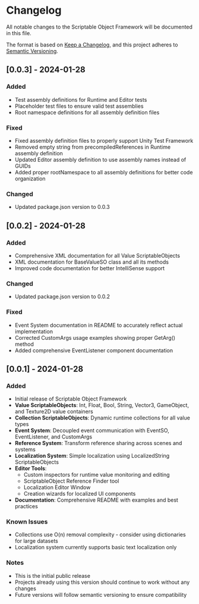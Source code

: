 # Changelog

All notable changes to the Scriptable Object Framework will be documented in this file.

The format is based on [Keep a Changelog](https://keepachangelog.com/en/1.0.0/),
and this project adheres to [Semantic Versioning](https://semver.org/spec/v2.0.0.html).

## [0.0.3] - 2024-01-28

### Added
- Test assembly definitions for Runtime and Editor tests
- Placeholder test files to ensure valid test assemblies
- Root namespace definitions for all assembly definition files

### Fixed
- Fixed assembly definition files to properly support Unity Test Framework
- Removed empty string from precompiledReferences in Runtime assembly definition
- Updated Editor assembly definition to use assembly names instead of GUIDs
- Added proper rootNamespace to all assembly definitions for better code organization

### Changed
- Updated package.json version to 0.0.3

## [0.0.2] - 2024-01-28

### Added
- Comprehensive XML documentation for all Value ScriptableObjects
- XML documentation for BaseValueSO class and all its methods
- Improved code documentation for better IntelliSense support

### Changed
- Updated package.json version to 0.0.2

### Fixed
- Event System documentation in README to accurately reflect actual implementation
- Corrected CustomArgs usage examples showing proper GetArg<T>() method
- Added comprehensive EventListener component documentation

## [0.0.1] - 2024-01-28

### Added
- Initial release of Scriptable Object Framework
- **Value ScriptableObjects**: Int, Float, Bool, String, Vector3, GameObject, and Texture2D value containers
- **Collection ScriptableObjects**: Dynamic runtime collections for all value types
- **Event System**: Decoupled event communication with EventSO, EventListener, and CustomArgs
- **Reference System**: Transform reference sharing across scenes and systems
- **Localization System**: Simple localization using LocalizedString ScriptableObjects
- **Editor Tools**:
  - Custom inspectors for runtime value monitoring and editing
  - ScriptableObject Reference Finder tool
  - Localization Editor Window
  - Creation wizards for localized UI components
- **Documentation**: Comprehensive README with examples and best practices

### Known Issues
- Collections use O(n) removal complexity - consider using dictionaries for large datasets
- Localization system currently supports basic text localization only

### Notes
- This is the initial public release
- Projects already using this version should continue to work without any changes
- Future versions will follow semantic versioning to ensure compatibility